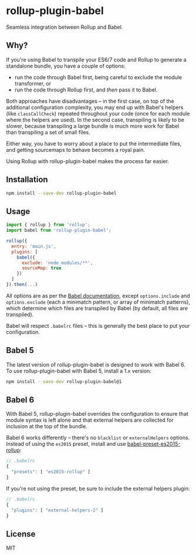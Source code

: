 # rollup-plugin-babel

Seamless integration between Rollup and Babel.

## Why?

If you're using Babel to transpile your ES6/7 code and Rollup to generate a standalone bundle, you have a couple of options:

* run the code through Babel first, being careful to exclude the module transformer, or
* run the code through Rollup first, and *then* pass it to Babel.

Both approaches have disadvantages – in the first case, on top of the additional configuration complexity, you may end up with Babel's helpers (like `classCallCheck`) repeated throughout your code (once for each module where the helpers are used). In the second case, transpiling is likely to be slower, because transpiling a large bundle is much more work for Babel than transpiling a set of small files.

Either way, you have to worry about a place to put the intermediate files, and getting sourcemaps to behave becomes a royal pain.

Using Rollup with rollup-plugin-babel makes the process far easier.


## Installation

```bash
npm install --save-dev rollup-plugin-babel
```


## Usage

```js
import { rollup } from 'rollup';
import babel from 'rollup-plugin-babel';

rollup({
  entry: 'main.js',
  plugins: [
    babel({
      exclude: 'node_modules/**',
      sourceMap: true
    })
  ]
}).then(...)
```

All options are as per the [Babel documentation](https://babeljs.io/), except `options.include` and `options.exclude` (each a minimatch pattern, or array of minimatch patterns), which determine which files are transpiled by Babel (by default, all files are transpiled).

Babel will respect `.babelrc` files – this is generally the best place to put your configuration.


## Babel 5

The latest version of rollup-plugin-babel is designed to work with Babel 6. To use rollup-plugin-babel with Babel 5, install a 1.x version:

```bash
npm install --save-dev rollup-plugin-babel@1
```


## Babel 6

With Babel 5, rollup-plugin-babel overrides the configuration to ensure that module syntax is left alone and that external helpers are collected for inclusion at the top of the bundle.

Babel 6 works differently – there's no `blacklist` or `externalHelpers` options. Instead of using the `es2015` preset, install and use [babel-preset-es2015-rollup](https://github.com/rollup/babel-preset-es2015-rollup):

```js
// .babelrc
{
  "presets": [ "es2015-rollup" ]
}
```

If you're not using the preset, be sure to include the external helpers plugin:

```js
// .babelrc
{
  "plugins": [ "external-helpers-2" ]
}
```


## License

MIT
